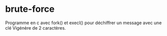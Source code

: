 # brute-force
Programme en c avec fork() et execl() pour déchiffrer un message avec une clé Vigénère de 2 caractères.
